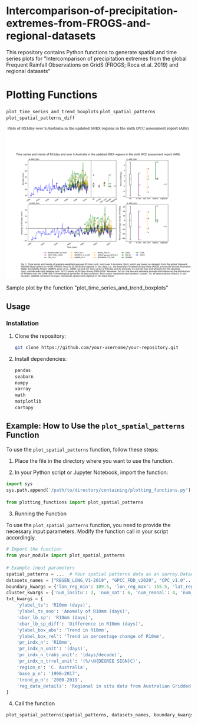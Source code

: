 # Intercomparison-of-precipitation-extremes-from-FROGS-and-regional-datasets
This repository contains Python functions to generate spatial and time series plots for "Intercomparison of precipitation extremes from the global Frequent Rainfall Observations on GridS (FROGS; Roca et al. 2019) and regional datasets"


# Plotting Functions

`plot_time_series_and_trend_boxplots`
`plot_spatial_patterns`
`plot_spatial_patterns_diff`

![Sample plot by the function "plot_time_series_and_trend_boxplots"](42sau_rx1day_time_series_and_trend_boxplots.png)

Sample plot by the function "plot_time_series_and_trend_boxplots"

## Usage

### Installation

1. Clone the repository:

    ```bash
    git clone https://github.com/your-username/your-repository.git
    ```

2. Install dependencies:

    ```bash
    pandas
    seaborn
    numpy
    xarray
    math
    matplotlib
    cartopy
    ```

## Example: How to Use the `plot_spatial_patterns` Function

To use the `plot_spatial_patterns` function, follow these steps:

1. Place the file in the directory where you want to use the function.

2. In your Python script or Jupyter Notebook, import the function:

```python
import sys
sys.path.append('/path/to/directory/containing/plotting_functions.py')

from plotting_functions import plot_spatial_patterns
```

3. Running the Function

To use the `plot_spatial_patterns` function, you need to provide the necessary input parameters. Modify the function call in your script accordingly.

```python
# Import the function
from your_module import plot_spatial_patterns

# Example input parameters
spatial_patterns = ...  # Your spatial patterns data as an xarray.DataArray object
datasets_names = ["REGEN_LONG_V1-2019", "GPCC_FDD_v2020", "CPC_v1.0"...]  # List of dataset names
boundary_kwargs = {'lon_reg_min': 109.5, 'lon_reg_max': 155.5, 'lat_reg_min': -45.5, 'lat_reg_max': -9.5}  # Boundary settings
cluster_kwargs = {'num_insitu': 3, 'num_sat': 6, 'num_reanal': 4, 'num_reg': 1}  # Cluster settings
txt_kwargs = {
    'ylabel_ts': 'R10mm (days)',
    'ylabel_ts_ano': 'Anomaly of R10mm (days)',
    'cbar_lb_sp': 'R10mm (days)',
    'cbar_lb_sp_diff': 'Difference in R10mm (days)',
    'ylabel_box_abs': 'Trend in R10mm',
    'ylabel_box_rel': 'Trend in percentage change of R10mm',
    'pr_indx_n': 'R10mm',
    'pr_indx_n_unit': '(days)',
    'pr_indx_n_trabs_unit': '(days/decade)',
    'pr_indx_n_trrel_unit': '(%/\N{DEGREE SIGN}C)',
    'region_n': 'C. Australia',
    'base_p_n': '1998–2017',
    'trend_p_n': '2000-2019',
    'reg_data_details': 'Regional in situ data from Australian Gridded Climate Data (AGCD).'
}
```

4. Call the function

```python
plot_spatial_patterns(spatial_patterns, datasets_names, boundary_kwargs, cluster_kwargs, txt_kwargs)
```

